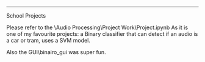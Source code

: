 
---------------------------------------------------------------

School Projects

Please refer to the \Audio Processing\Project Work\Project.ipynb
As it is one of my favourite projects: a Binary classifier that can detect if an audio is a car or tram, 
uses a SVM model.

Also the GUI\binairo_gui was super fun.
